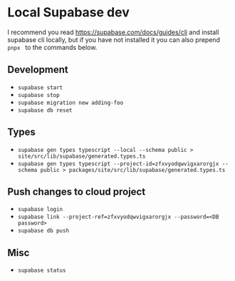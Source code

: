 # Local Supabase dev

I recommend you read https://supabase.com/docs/guides/cli and install supabase cli locally, but if you have not installed it you can also prepend `pnpx ` to the commands below.

## Development

- `supabase start`
- `supabase stop`
- `supabase migration new adding-foo`
- `supabase db reset`

## Types

- `supabase gen types typescript --local --schema public > site/src/lib/supabase/generated.types.ts`
- `supabase gen types typescript --project-id=zfxvyodqwvigxarorgjx --schema public > packages/site/src/lib/supabase/generated.types.ts`

## Push changes to cloud project

- `supabase login`
- `supabase link --project-ref=zfxvyodqwvigxarorgjx --password=<DB password>`
- `supabase db push`

## Misc

- `supabase status`
